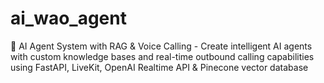 # ai_wao_agent
🤖 AI Agent System with RAG &amp; Voice Calling - Create intelligent AI agents with custom knowledge bases and real-time outbound calling capabilities using FastAPI, LiveKit, OpenAI Realtime API &amp; Pinecone vector database
